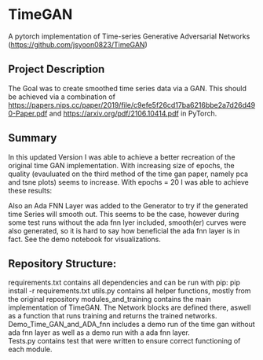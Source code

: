 # TimeGAN
A pytorch implementation of  Time-series Generative Adversarial Networks (https://github.com/jsyoon0823/TimeGAN) 

## Project Description
The Goal was to create smoothed time series data via a GAN. This should be achieved via a combination of https://papers.nips.cc/paper/2019/file/c9efe5f26cd17ba6216bbe2a7d26d490-Paper.pdf and https://arxiv.org/pdf/2106.10414.pdf in PyTorch.

## Summary 
In this updated Version I was able to achieve a better recreation of the original time GAN implementation. With increasing size of epochs, the quality (evauluated on the third method of the time gan paper, namely pca and tsne plots) seems to increase. With epochs = 20 I was able to achieve these results: 


Also an Ada FNN Layer was added to the Generator to try if the generated time Series will smooth out. This seems to be the case, however during some test runs without the ada fnn lyer included, smooth(er) curves were also generated, so it is hard to say how beneficial the ada fnn layer is in fact. See the demo notebook for visualizations. 

## Repository Structure: 
requirements.txt contains all dependencies and can be run with pip: 
pip install -r requirements.txt 
utils.py contains all helper functions, mostly from the original repository
modules_and_training contains the main implementation of TimeGAN. The Network blocks are defined there, aswell as a function that runs training and returns the trained networks. 
Demo_Time_GAN_and_ADA_fnn includes a demo run of the time gan without ada fnn layer as well as a demo run with a ada fnn layer.  
Tests.py contains test that were written to ensure correct functioning of each module.
